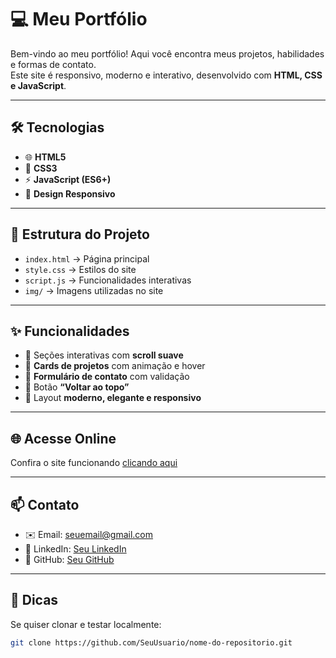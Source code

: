 # 💻 Meu Portfólio

Bem-vindo ao meu portfólio! Aqui você encontra meus projetos, habilidades e formas de contato.  
Este site é responsivo, moderno e interativo, desenvolvido com **HTML, CSS e JavaScript**.  

---

## 🛠 Tecnologias
- 🌐 **HTML5**
- 🎨 **CSS3**
- ⚡ **JavaScript (ES6+)**
- 📱 **Design Responsivo**

---

## 📂 Estrutura do Projeto
- `index.html` → Página principal  
- `style.css` → Estilos do site  
- `script.js` → Funcionalidades interativas  
- `img/` → Imagens utilizadas no site  

---

## ✨ Funcionalidades
- 🔹 Seções interativas com **scroll suave**  
- 🔹 **Cards de projetos** com animação e hover  
- 🔹 **Formulário de contato** com validação  
- 🔹 Botão **“Voltar ao topo”**  
- 🔹 Layout **moderno, elegante e responsivo**  

---

## 🌐 Acesse Online
Confira o site funcionando [clicando aqui](https://github.com/JoaoVitorOf/meu-portfolio.git)

---

## 📫 Contato
- ✉️ Email: seuemail@gmail.com  
- 🔗 LinkedIn: [Seu LinkedIn](https://www.linkedin.com/in/cer-jvt/)  
- 🐙 GitHub: [Seu GitHub](https://github.com/JoaoVitorOf)  

---

## 📌 Dicas
Se quiser clonar e testar localmente:  

```bash
git clone https://github.com/SeuUsuario/nome-do-repositorio.git
